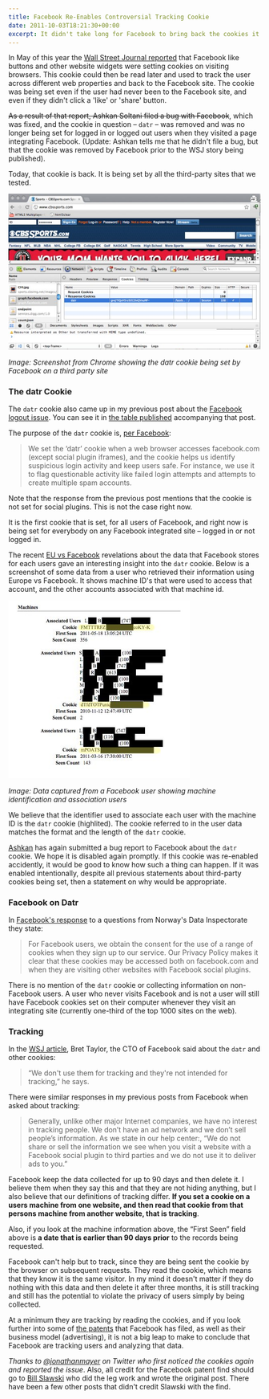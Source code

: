 ```yaml
---
title: Facebook Re-Enables Controversial Tracking Cookie
date: 2011-10-03T18:21:30+00:00
excerpt: It didn't take long for Facebook to bring back the cookies it uses to track all users across the web
---
```



In May of this year the [Wall Street Journal reported](http://online.wsj.com/article/SB10001424052748704281504576329441432995616.html) that Facebook like buttons and other website widgets were setting cookies on visiting browsers. This cookie could then be read later and used to track the user across different web properties and back to the Facebook site. The cookie was being set even if the user had never been to the Facebook site, and even if they didn't click a 'like' or 'share' button.

<s>As a result of that report, Ashkan Soltani filed a bug with Facebook</s>, which was fixed, and the cookie in question – `datr` – was removed and was no longer being set for logged in or logged out users when they visited a page integrating Facebook. (Update: Ashkan tells me that he didn't file a bug, but that the cookie was removed by Facebook prior to the WSJ story being published).

Today, that cookie is back. It is being set by all the third-party sites that we tested.

![facbeook datr cookie](./../assets/facebook-reenable01.jpg)

*Image: Screenshot from Chrome showing the datr cookie being set by Facebook on a third party site*

### The datr Cookie

The `datr` cookie also came up in my previous post about the [Facebook logout issue](http://nikcub.appspot.com/logging-out-of-facebook-is-not-enough). You can see it in [the table published](http://nikcub.appspot.com/fb-table.html) accompanying that post.

The purpose of the `datr` cookie is, [per Facebook](http://nikcub.appspot.com/facebook-fixes-logout-issue-explains-cookies):

> We set the ‘datr’ cookie when a web browser accesses facebook.com (except social plugin iframes), and the cookie helps us identify suspicious login activity and keep users safe. For instance, we use it to flag questionable activity like failed login attempts and attempts to create multiple spam accounts.

Note that the response from the previous post mentions that the cookie is not set for social plugins. This is not the case right now.

It is the first cookie that is set, for all users of Facebook, and right now is being set for everybody on any Facebook integrated site – logged in or not logged in.

The recent [EU vs Facebook](http://europe-v-facebook.org) revelations about the data that Facebook stores for each users gave an interesting insight into the `datr` cookie. Below is a screenshot of some data from a user who retrieved their information using Europe vs Facebook. It shows machine ID's that were used to access that account, and the other accounts associated with that machine id.

![facbeook datr cookie](./../assets/facebook-reenable02.jpg)

*Image: Data captured from a Facebook user showing machine identification and association users*

We believe that the identifier used to associate each user with the machine ID is the `datr` cookie (highlited). The cookie referred to in the user data matches the format and the length of the `datr` cookie.

[Ashkan](https://twitter.com/ashk4n) has again submitted a bug report to Facebook about the `datr` cookie. We hope it is disabled again promptly. If this cookie was re-enabled accidently, it would be good to know how such a thing can happen. If it was enabled intentionally, despite all previous statements about third-party cookies being set, then a statement on why would be appropriate.

### Facebook on Datr

In [Facebook's response](http://www.datatilsynet.no/upload/Dokumenter/utredninger%20av%20Datatilsynet/From%20Facebook%20-%20Norway-DPA.pdf) to a questions from Norway's Data Inspectorate they state:

> For Facebook users, we obtain the consent for the use of a range of cookies when they sign up to our service. Our Privacy Policy makes it clear that these cookies may be accessed both on facebook.com and when they are visiting other websites with Facebook social plugins.

There is no mention of the `datr` cookie or collecting information on non-Facebook users. A user who never visits Facebook and is not a user will still have Facebook cookies set on their computer whenever they visit an integrating site (currently one-third of the top 1000 sites on the web).

### Tracking

In the [WSJ article](http://online.wsj.com/article/SB10001424052748704281504576329441432995616.html), Bret Taylor, the CTO of Facebook said about the `datr` and other cookies:

> “We don't use them for tracking and they're not intended for tracking,” he says.

There were similar responses in my previous posts from Facebook when asked about tracking:

> Generally, unlike other major Internet companies, we have no interest in tracking people. We don’t have an ad network and we don’t sell people’s information. As we state in our help center:, “We do not share or sell the information we see when you visit a website with a Facebook social plugin to third parties and we do not use it to deliver ads to you.”

Facebook keep the data collected for up to 90 days and then delete it. I believe them when they say this and that they are not hiding anything, but I also believe that our definitions of tracking differ. **If you set a cookie on a users machine from one website, and then read that cookie from that persons machine from another website, that is tracking**.

Also, if you look at the machine information above, the “First Seen” field above is **a date that is earlier than 90 days prior** to the records being requested.

Facebook can't help but to track, since they are being sent the cookie by the browser on subsequent requests. They read the cookie, which means that they know it is the same visitor. In my mind it doesn't matter if they do nothing with this data and then delete it after three months, it is still tracking and still has the potential to violate the privacy of users simply by being collected.

At a minimum they are tracking by reading the cookies, and if you look further into some of [the patents](www.seobythesea.com/2011/09/facebook-patent-application-target-ads) that Facebook has filed, as well as their business model (advertising), it is not a big leap to make to conclude that Facebook are tracking users and analyzing that data.

*Thanks to [@jonathanmayer](http://twitter.com/#!/jonathanmayer) on Twitter who first noticed the cookies again and reported the issue*. Also, all credit for the Facebook patent find should go to [Bill Slawski](http://www.seobythesea.com/2011/09/facebook-patent-application-target-ads) who did the leg work and wrote the original post. There have been a few other posts that didn't credit Slawski with the find.

